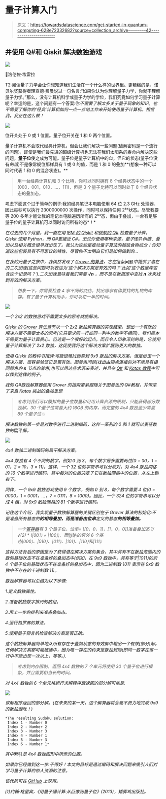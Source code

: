 # 量子计算入门

> 原文：<https://towardsdatascience.com/get-started-in-quantum-computing-628e72332682?source=collection_archive---------42----------------------->

## 并使用 Q#和 Qiskit 解决数独游戏

![](img/6da899d846b47fc4b0fddb75d9b5ead5.png)

📸洛伦佐·埃雷拉

T2:阅读量子力学会让你想知道我们生活在一个什么样的世界里。更糟糕的是，诺贝尔奖获得者理查德·费曼说过一句名言:“如果你认为你理解量子力学，你就不理解量子力学。”那么，没有计算机科学或量子力学的学位，我们究竟如何学习量子计算呢？幸运的是，这个问题有一个答案:你*不需要了解太多关于量子现象的知识，也不需要了解你的‘经典’计算机如何一点一点地工作来开始使用量子计算机。相信我，我正在这么做！*

![](img/9be33aaf5adbd3550247d849e70f200b.png)

位开关处于 0 或 1 位置。量子位开关在 1 和 0 两个位置。

量子计算机不会取代经典计算机，但会让我们解决一些问题(破解密码是一个流行的问题)，即使是我们最先进的超级计算机也无法在我们太阳系的寿命内解决这些问题。**量子位**使之成为可能。量子位是量子计算机中的*位*，但它的状态(量子位没有*的值*)不是像常规位那样具有 1 或 0 的值，而是 1 和 0 的叠加**(想象一种可以同时代表 1 和 0 的混合状态)。**

> 用一台经典计算机和 3 个比特，你可以同时拥有 8 个经典状态中的一个(000，001，010，…，111)，但是 3 个量子比特可以同时处于 8 个经典状态的叠加态。

考虑下面这个过于简单的例子:我的经典笔记本电脑使用 64 位 2.3 GHz 处理器，因此每秒可以执行 2300000000 次操作，同时可以保持任何 2⁶⁴状态。尽管我要等 200 多年才能让我的笔记本电脑遍历所有的 2⁶⁴态，但由于叠加，一台有足够量子位的量子计算机可以同时访问所有的态*！*

*在过去的几个月里，我一直在用 [IBM 的 Qiskit](https://qiskit.org/) 和[微软的 Q#](https://azure.microsoft.com/en-gb/resources/development-kit/quantum-computing/) 检查量子计算。Qiskit 使用 Python，而 Q#更接近 C#。无论你使用哪种来源，量子*怪异*纠缠、叠加以及相关概念很早就出现了。我认为这些是推动量子算法的超级食物成分；你知道这些包装具有不可思议的特性，尽管你不太明白它们是如何做到的…*

*在我的光量子之旅中，我偶然发现了 [Grover 的算法](https://qiskit.org/textbook/ch-algorithms/grover.html)，它在*搜索问题*中提供了潜在的二次加速(这些问题可以表述为‘这个解决方案是有效的吗？’比如‘这个数据库包含这个记录吗？’).二次加速意味着我们需要 **√n** ，而不是在数据库中查找 **n** 次来找到有效的解决方案。*

> *想象一下，你需要检查 4 家不同的商店，找出哪家有你要找的礼物的库存。有了量子计算机助手，你可以花一半的时间。*

*![](img/9951af85cebad4686f27c612c2c7d119.png)*

*一个 2x2 的数独游戏不需要太多的思考就能解决。*

*[Qiskit 的 Grover 算法章节](https://qiskit.org/textbook/ch-algorithms/grover.html)以一个 2x2 数独解算器的实现结束。想出一个有效的解决方案不需要太多的思考(它只要求同一行或同一列中的数字不相同)，我们根本不需要为量子计算费心。但这是一个很好的起点，而且令人印象深刻的是，它使用量子计算解决了 2x2 数独，这促使我将这个解决方案扩展到更大的数独。*

*使用 Qiskit 的教科书措辞:可能很难找到常规 9x9 数独的解决方案，但是给定一个解决方案，很容易验证它是否有效。图着色问题(找出由顶点连接的对不能具有相同颜色的 **n** 节点的着色)也可以用这些术语来表述，并且在 [Q#](https://docs.microsoft.com/en-us/learn/modules/solve-graph-coloring-problems-grovers-search/) 和 [Katas 教程](https://github.com/microsoft/QuantumKatas)中可以找到这样的例子。*

*我的 Q#数独解算器使用 Grover 的搜索紧紧跟随关于图着色的 Q#教程，并带来了来自 Katas 挑战的叠加思想*

> *考虑到我们可以模拟的量子位数量和可用计算资源的限制，只能获得部分数独解。30 个量子位需要大约 16GB 的内存，而完整的 4x4 数独至少需要 89 个量子位💥*

*解决数独的第一步是对数字进行二进制编码，这样一系列的 0 和 1 就可以表征数独的*扁平*解。*

*![](img/41fe7caaf41f993fadb5f0bb2cb119ba.png)*

*4x4 数独二进制编码的扁平解决方案。*

*4x4 数独有 4 个不同的数字，例如 0 到 3，每个数字最多需要两位(0 = 00，1 = 01，2 = 10，3 = 11)。这样，一个 32 位的字符串可以分成对，对 4x4 数独网格的 16 个数字进行编码，其中每对的位置决定了它在数独网格中的位置，从左上到右下。*

*同样，一个 9x9 数独游戏使用 9 个数字，例如 0 到 8，每个数字需要 4 位(0 = 0000，1 = 0001，…，7 = 0111，8 = 1000)。因此，一个 324 位的字符串可以分成 4 组，对 9x9 数独网格的 81 个数字进行编码。*

*记住这个介绍，我实现量子数独解算器的关键区别在于 Grover 算法的初始化:不是准备所有基态的**的相等叠加，而是准备由位串**定义的基态**的相等叠加。***

> *一个[寄存器](https://en.wikipedia.org/wiki/Quantum_register)有 3 个量子位，位串= [[0，0，1]，[1，0，0]]准备叠加态 1/√(2) * (|001⟩ + |100⟩)，而*忽略*的另外 6 个基态|000⟩、|010⟩、|011⟩、|101⟩、|110⟩和|111⟩.*

*这种方法背后的原因是为了获得潜在解决方案的集合，其中具有不在数独范围内的数的基础状态不在准备好的叠加态中(例如，在 9x9 数独中，具有等于|1011⟩的前 4 个量子位的基础状态不在准备好的叠加态中，因为二进制数 1011 表示在 9x9 数独中不存在的十进制数 11)。*

*数独解算器可以总结为以下步骤:*

*1.定义数独属性。*

*2.准备数独数字排列的数组。*

*3.用上一步的排列来准备叠加态。*

*4.运行格罗弗的算法。*

*5.使用量子预言机检查解决方案是否正确。*

*这个数独解算器简单地从所有存在于叠加状态的有效解中输出一个有效(部分)解。任何解决方案都可能被选中，因为唯一存在的约束是数独规则(即同一数字在每一行中不能出现一次以上，等等。).*

> *考虑到内存限制，返回 4x4 数独的 7 个单元将使用 30 个量子位进行模拟，并且需要相当长的时间。*

*对 4x4 数独的 6 个单元格运行求解程序后返回的部分解可能是:*

*![](img/58f3a0770e082af0690b67f95fb6760e.png)*

*求解程序返回的部分解。(在未来的某一天，这个解算器将会毫不费力地完成 9x9 的数独游戏！)*

```
*The resulting Sudoku solution:
 Index 1 - Number 0
 Index 2 - Number 2
 Index 3 - Number 3
 Index 4 - Number 1
 Index 5 - Number 3
 Index 6 - Number 1*
```

*其中*索引*是 4x4 数独图形中所示的位置。*

*如果你已经做到这一步:*干得好*！本文的目标是通过编码和解决问题来吸引人们对学习量子计算的惊人资源的注意。*

*该代码可在 [GitHub](https://github.com/scapape/QuantumSudoku) 上获得。*

*[1]约翰·格里宾，《用量子猫计算:从巨像到量子位》(2013)，矮脚鸡出版社。*